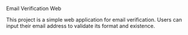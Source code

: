 Email Verification Web

This project is a simple web application for email verification. Users can input their email address to validate its format and existence.
